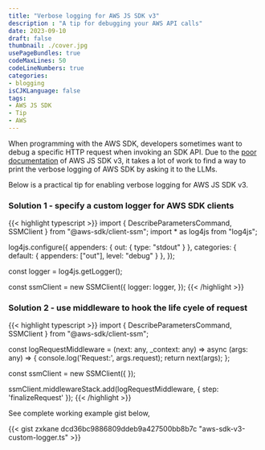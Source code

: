 ```yaml
---
title: "Verbose logging for AWS JS SDK v3"
description : "A tip for debugging your AWS API calls"
date: 2023-09-10
draft: false
thumbnail: ./cover.jpg
usePageBundles: true
codeMaxLines: 50
codeLineNumbers: true
categories:
- blogging
isCJKLanguage: false
tags:
- AWS JS SDK
- Tip
- AWS
---
```

When programming with the AWS SDK, developers sometimes want to debug a specific HTTP request when invoking an SDK API. Due to the [poor documentation][sdk-v3-logger-options] of AWS JS SDK v3, it takes a lot of work to find a way to print the verbose logging of AWS SDK by asking it to the LLMs.

Below is a practical tip for enabling verbose logging for AWS JS SDK v3.

### Solution 1 - specify a custom logger for AWS SDK clients

{{< highlight typescript >}}
import { DescribeParametersCommand, SSMClient } from "@aws-sdk/client-ssm";
import * as log4js from "log4js";

log4js.configure({
  appenders: { out: { type: "stdout" } },
  categories: { default: { appenders: ["out"], level: "debug" } },
});

const logger = log4js.getLogger();

const ssmClient = new SSMClient({
  logger: logger,
});
{{< /highlight >}}

### Solution 2 - use middleware to hook the life cyele of request

{{< highlight typescript >}}
import { DescribeParametersCommand, SSMClient } from "@aws-sdk/client-ssm";

const logRequestMiddleware = (next: any, _context: any) => async (args: any) => {
  console.log('Request:', args.request);
  return next(args);
};

const ssmClient = new SSMClient({
});

ssmClient.middlewareStack.add(logRequestMiddleware, { step: 'finalizeRequest' });
{{< /highlight >}}

See complete working example gist below,

{{< gist zxkane dcd36bc9886809ddeb9a427500bb8b7c "aws-sdk-v3-custom-logger.ts" >}}

[sdk-v3-logger-options]: https://docs.aws.amazon.com/AWSJavaScriptSDK/v3/latest/Package/-aws-sdk-types/Interface/LoggerOptions/
[middleware-stack]: https://docs.aws.amazon.com/AWSJavaScriptSDK/v3/latest/Package/-smithy-middleware-stack/